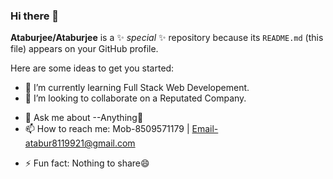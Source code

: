 ### Hi there 👋


**Ataburjee/Ataburjee** is a ✨ _special_ ✨ repository because its `README.md` (this file) appears on your GitHub profile.

Here are some ideas to get you started:

<!-- - 🔭 I’m currently working on ... -->
- 🌱 I’m currently learning Full Stack Web Developement.
- 👯 I’m looking to collaborate on a Reputated Company.
<!-- - 🤔 I’m looking for help with ... -->
- 💬 Ask me about --Anything🤔
- 📫 How to reach me: 
                      Mob-8509571179 | Email-atabur8119921@gmail.com
<!-- - 😄 Pronouns:  -->
- ⚡ Fun fact: Nothing to share😄

